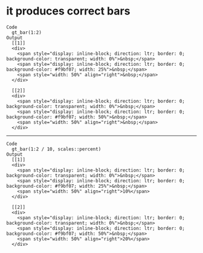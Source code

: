 # it produces correct bars

    Code
      gt_bar(1:2)
    Output
      [[1]]
      <div>
        <span style="display: inline-block; direction: ltr; border: 0; background-color: transparent; width: 0%">&nbsp;</span>
        <span style="display: inline-block; direction: ltr; border: 0; background-color: #f9bf07; width: 25%">&nbsp;</span>
        <span style="width: 50%" align="right">&nbsp;</span>
      </div>
      
      [[2]]
      <div>
        <span style="display: inline-block; direction: ltr; border: 0; background-color: transparent; width: 0%">&nbsp;</span>
        <span style="display: inline-block; direction: ltr; border: 0; background-color: #f9bf07; width: 50%">&nbsp;</span>
        <span style="width: 50%" align="right">&nbsp;</span>
      </div>
      

---

    Code
      gt_bar(1:2 / 10, scales::percent)
    Output
      [[1]]
      <div>
        <span style="display: inline-block; direction: ltr; border: 0; background-color: transparent; width: 0%">&nbsp;</span>
        <span style="display: inline-block; direction: ltr; border: 0; background-color: #f9bf07; width: 25%">&nbsp;</span>
        <span style="width: 50%" align="right">10%</span>
      </div>
      
      [[2]]
      <div>
        <span style="display: inline-block; direction: ltr; border: 0; background-color: transparent; width: 0%">&nbsp;</span>
        <span style="display: inline-block; direction: ltr; border: 0; background-color: #f9bf07; width: 50%">&nbsp;</span>
        <span style="width: 50%" align="right">20%</span>
      </div>
      


